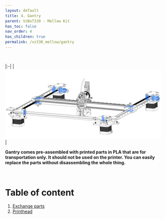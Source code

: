 ```yaml
---
layout: default
title: 4. Gantry
parent: VzBoT330 - Mellow Kit
has_toc: false
nav_order: 4
has_children: true
permalink: /vz330_mellow/gantry
---
```


<br/>

|:-|
| ![Overview](../assets/images/manual/vz330_mellow/gantry/overview.png) |   


**Gantry comes pre-assembled with printed parts in PLA that are for transportation only. It should not be used on the printer. You can easily replace the parts without disassembling the whole thing.**

<br/>

# Table of content

1. [Exchange parts](./gantry/change_parts)
2. [Printhead](./gantry/printhead)